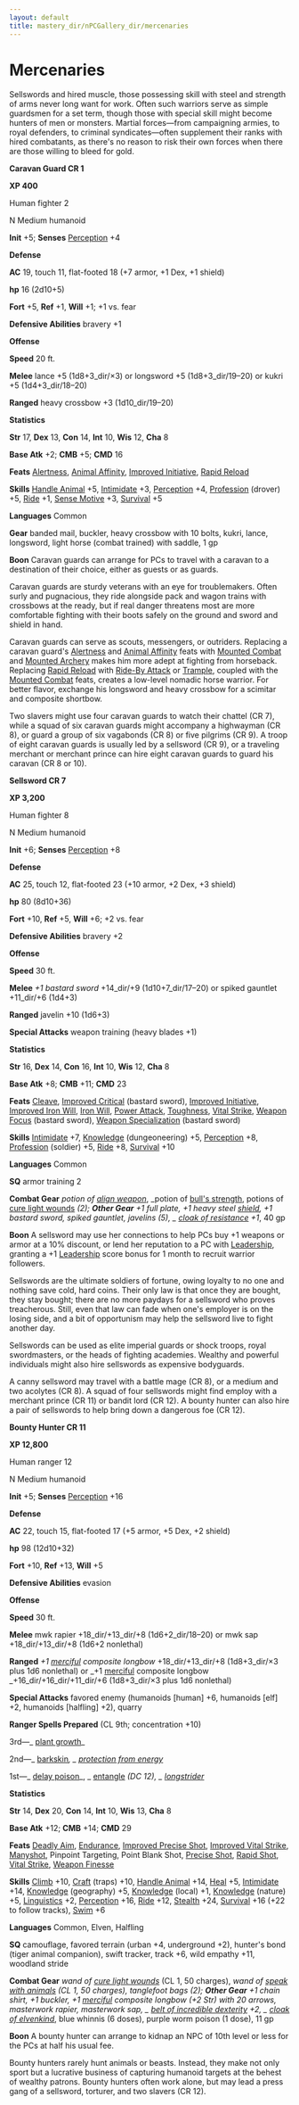 ```yaml
---
layout: default
title: mastery_dir/nPCGallery_dir/mercenaries
---
```

# Mercenaries

Sellswords and hired muscle, those possessing skill with steel and strength of arms never long want for work. Often such warriors serve as simple guardsmen for a set term, though those with special skill might become hunters of men or monsters. Martial forces—from campaigning armies, to royal defenders, to criminal syndicates—often supplement their ranks with hired combatants, as there's no reason to risk their own forces when there are those willing to bleed for gold.

**Caravan Guard CR 1**

**XP 400**

Human fighter 2

N Medium humanoid

**Init** +5; **Senses** [Perception](../../skills_dir/perception#_perception) +4

**Defense**

**AC** 19, touch 11, flat-footed 18 (+7 armor, +1 Dex, +1 shield)

**hp** 16 (2d10+5)

**Fort** +5, **Ref** +1, **Will** +1; +1 vs. fear

**Defensive Abilities** bravery +1

**Offense**

**Speed** 20 ft.

**Melee** lance +5 (1d8+3_dir/×3) or longsword +5 (1d8+3_dir/19–20) or kukri +5 (1d4+3_dir/18–20)

**Ranged** heavy crossbow +3 (1d10_dir/19–20)

**Statistics**

**Str** 17, **Dex** 13, **Con** 14, **Int** 10, **Wis** 12, **Cha** 8

**Base Atk** +2; **CMB** +5; **CMD** 16

**Feats** [Alertness](../../feats#_alertness), [Animal Affinity](../../feats#_animal-affinity), [Improved Initiative](../../feats#_improved-initiative), [Rapid Reload](../../feats#_rapid-reload)

**Skills** [Handle Animal](../../skills_dir/handleAnimal#_handle-animal) +5, [Intimidate](../../skills_dir/intimidate#_intimidate) +3, [Perception](../../skills_dir/perception#_perception) +4, [Profession](../../skills_dir/profession#_profession) (drover) +5, [Ride](../../skills_dir/ride#_ride) +1, [Sense Motive](../../skills_dir/senseMotive#_sense-motive) +3, [Survival](../../skills_dir/survival#_survival) +5

**Languages** Common

**Gear** banded mail, buckler, heavy crossbow with 10 bolts, kukri, lance, longsword, light horse (combat trained) with saddle, 1 gp

**Boon** Caravan guards can arrange for PCs to travel with a caravan to a destination of their choice, either as guests or as guards.

Caravan guards are sturdy veterans with an eye for troublemakers. Often surly and pugnacious, they ride alongside pack and wagon trains with crossbows at the ready, but if real danger threatens most are more comfortable fighting with their boots safely on the ground and sword and shield in hand.

Caravan guards can serve as scouts, messengers, or outriders. Replacing a caravan guard's [Alertness](../../feats#_alertness) and [Animal Affinity](../../feats#_animal-affinity) feats with [Mounted Combat](../../feats#_mounted-combat) and [Mounted Archery](../../feats#_mounted-archery) makes him more adept at fighting from horseback. Replacing [Rapid Reload](../../feats#_rapid-reload) with [Ride-By Attack](../../feats#_ride-by-attack) or [Trample](../../feats#_trample), coupled with the [Mounted Combat](../../feats#_mounted-combat) feats, creates a low-level nomadic horse warrior. For better flavor, exchange his longsword and heavy crossbow for a scimitar and composite shortbow.

Two slavers might use four caravan guards to watch their chattel (CR 7), while a squad of six caravan guards might accompany a highwayman (CR 8), or guard a group of six vagabonds (CR 8) or five pilgrims (CR 9). A troop of eight caravan guards is usually led by a sellsword (CR 9), or a traveling merchant or merchant prince can hire eight caravan guards to guard his caravan (CR 8 or 10).

**Sellsword CR 7**

**XP 3,200**

Human fighter 8

N Medium humanoid

**Init** +6; **Senses** [Perception](../../skills_dir/perception#_perception) +8

**Defense**

**AC** 25, touch 12, flat-footed 23 (+10 armor, +2 Dex, +3 shield)

**hp** 80 (8d10+36)

**Fort** +10, **Ref** +5, **Will** +6; +2 vs. fear

**Defensive Abilities** bravery +2

**Offense**

**Speed** 30 ft.

**Melee** _+1 bastard sword_ +14_dir/+9 (1d10+7_dir/17–20) or spiked gauntlet +11_dir/+6 (1d4+3)

**Ranged** javelin +10 (1d6+3)

**Special Attacks** weapon training (heavy blades +1)

**Statistics**

**Str** 16, **Dex** 14, **Con** 16, **Int** 10, **Wis** 12, **Cha** 8

**Base Atk** +8; **CMB** +11; **CMD** 23

**Feats** [Cleave](../../feats#_cleave), [Improved Critical](../../feats#_improved-critical) (bastard sword), [Improved Initiative](../../feats#_improved-initiative), [Improved Iron Will](../../feats#_improved-iron-will), [Iron Will](../../feats#_iron-will), [Power Attack](../../feats#_power-attack), [Toughness](../../feats#_toughness), [Vital Strike](../../feats#_vital-strike), [Weapon Focus](../../feats#_weapon-focus) (bastard sword), [Weapon Specialization](../../feats#_weapon-specialization) (bastard sword)

**Skills** [Intimidate](../../skills_dir/intimidate#_intimidate) +7, [Knowledge](../../skills_dir/knowledge#_knowledge) (dungeoneering) +5, [Perception](../../skills_dir/perception#_perception) +8, [Profession](../../skills_dir/profession#_profession) (soldier) +5, [Ride](../../skills_dir/ride#_ride) +8, [Survival](../../skills_dir/survival#_survival) +10

**Languages** Common

**SQ** armor training 2

**Combat Gear** _potion of [align weapon](../../spells_dir/alignWeapon#_align-weapon)_, _potion of [bull's strength](../../spells_dir/bullSStrength#_bull-s-strength), potions of [cure light wounds](../../spells_dir/cureLightWounds#_cure-light-wounds) _(2); **Other Gear** _+1 full plate_, _+1 heavy steel [shield](../../spells_dir/shield#_shield)_, _+1 bastard sword_, spiked gauntlet, javelins (5), _ [cloak of resistance](../../magicItems_dir/wondrousItems#_cloak-of-resistance) +1_, 40 gp

**Boon** A sellsword may use her connections to help PCs buy +1 weapons or armor at a 10% discount, or lend her reputation to a PC with [Leadership](../../feats#_leadership), granting a +1 [Leadership](../../feats#_leadership) score bonus for 1 month to recruit warrior followers.

Sellswords are the ultimate soldiers of fortune, owing loyalty to no one and nothing save cold, hard coins. Their only law is that once they are bought, they stay bought; there are no more paydays for a sellsword who proves treacherous. Still, even that law can fade when one's employer is on the losing side, and a bit of opportunism may help the sellsword live to fight another day.

Sellswords can be used as elite imperial guards or shock troops, royal swordmasters, or the heads of fighting academies. Wealthy and powerful individuals might also hire sellswords as expensive bodyguards.

A canny sellsword may travel with a battle mage (CR 8), or a medium and two acolytes (CR 8). A squad of four sellswords might find employ with a merchant prince (CR 11) or bandit lord (CR 12). A bounty hunter can also hire a pair of sellswords to help bring down a dangerous foe (CR 12).

**Bounty Hunter CR 11**

**XP 12,800**

Human ranger 12

N Medium humanoid

**Init** +5; **Senses** [Perception](../../skills_dir/perception#_perception) +16

**Defense**

**AC** 22, touch 15, flat-footed 17 (+5 armor, +5 Dex, +2 shield)

**hp** 98 (12d10+32)

**Fort** +10, **Ref** +13, **Will** +5

**Defensive Abilities** evasion

**Offense**

**Speed** 30 ft.

**Melee** mwk rapier +18_dir/+13_dir/+8 (1d6+2_dir/18–20) or mwk sap +18_dir/+13_dir/+8 (1d6+2 nonlethal)

**Ranged** _+1 [merciful](../../magicItems_dir/weapons#_weapons-merciful) composite longbow_ +18_dir/+13_dir/+8 (1d8+3_dir/×3 plus 1d6 nonlethal) or _+1 [merciful](../../magicItems_dir/weapons#_weapons-merciful) composite longbow _+16_dir/+16_dir/+11_dir/+6 (1d8+3_dir/×3 plus 1d6 nonlethal)

**Special Attacks** favored enemy (humanoids [human] +6, humanoids [elf] +2, humanoids [halfling] +2), quarry

**Ranger Spells Prepared** (CL 9th; concentration +10)

3rd—_ [plant growth](../../spells_dir/plantGrowth#_plant-growth)_

2nd—_ [barkskin](../../spells_dir/barkskin#_barkskin)_, _ [protection from energy](../../spells_dir/protectionFromEnergy#_protection-from-energy)_

1st—_ [delay poison](../../spells_dir/delayPoison#_delay-poison)_, _ [entangle](../../spells_dir/entangle#_entangle) _(DC 12), _ [longstrider](../../spells_dir/longstrider#_longstrider)_

**Statistics**

**Str** 14, **Dex** 20, **Con** 14, **Int** 10, **Wis** 13, **Cha** 8

**Base Atk** +12; **CMB** +14; **CMD** 29

**Feats** [Deadly Aim](../../feats#_deadly-aim), [Endurance](../../feats#_endurance), [Improved Precise Shot](../../feats#_improved-precise-shot), [Improved Vital Strike](../../feats#_improved-vital-strike), [Manyshot](../../feats#_manyshot), Pinpoint Targeting, Point Blank Shot, [Precise Shot](../../feats#_precise-shot), [Rapid Shot](../../feats#_rapid-shot), [Vital Strike](../../feats#_vital-strike), [Weapon Finesse](../../feats#_weapon-finesse)

**Skills** [Climb](../../skills_dir/climb#_climb) +10, [Craft](../../skills_dir/craft#_craft) (traps) +10, [Handle Animal](../../skills_dir/handleAnimal#_handle-animal) +14, [Heal](../../skills_dir/heal#_heal) +5, [Intimidate](../../skills_dir/intimidate#_intimidate) +14, [Knowledge](../../skills_dir/knowledge#_knowledge) (geography) +5, [Knowledge](../../skills_dir/knowledge#_knowledge) (local) +1, [Knowledge](../../skills_dir/knowledge#_knowledge) (nature) +5, [Linguistics](../../skills_dir/linguistics#_linguistics) +2, [Perception](../../skills_dir/perception#_perception) +16, [Ride](../../skills_dir/ride#_ride) +12, [Stealth](../../skills_dir/stealth#_stealth) +24, [Survival](../../skills_dir/survival#_survival) +16 (+22 to follow tracks), [Swim](../../skills_dir/swim#_swim) +6

**Languages** Common, Elven, Halfling

**SQ** camouflage, favored terrain (urban +4, underground +2), hunter's bond (tiger animal companion), swift tracker, track +6, wild empathy +11, woodland stride

**Combat Gear** _wand of [cure light wounds](../../spells_dir/cureLightWounds#_cure-light-wounds)_ (CL 1, 50 charges), _wand of [speak with animals](../../spells_dir/speakWithAnimals#_speak-with-animals) _(CL 1, 50 charges), tanglefoot bags (2); **Other Gear** _+1 chain shirt_, _+1 buckler_, _+1 [merciful](../../magicItems_dir/weapons#_weapons-merciful) composite longbow_ (+2 Str) with 20 arrows, masterwork rapier, masterwork sap, _ [belt of incredible dexterity](../../magicItems_dir/wondrousItems#_belt-of-incredible-dexterity) +2_, _ [cloak of elvenkind](../../magicItems_dir/wondrousItems#_cloak-of-elvenkind)_, blue whinnis (6 doses), purple worm poison (1 dose), 11 gp

**Boon** A bounty hunter can arrange to kidnap an NPC of 10th level or less for the PCs at half his usual fee.

Bounty hunters rarely hunt animals or beasts. Instead, they make not only sport but a lucrative business of capturing humanoid targets at the behest of wealthy patrons. Bounty hunters often work alone, but may lead a press gang of a sellsword, torturer, and two slavers (CR 12).

